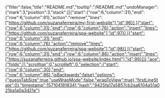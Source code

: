 {"filter":false,"title":"README.md","tooltip":"/README.md","undoManager":{"mark":3,"position":3,"stack":[[{"start":{"row":6,"column":31},"end":{"row":6,"column":81},"action":"remove","lines":["https://github.com/suzanaferreira/my-first-website"],"id":96}],[{"start":{"row":6,"column":31},"end":{"row":6,"column":76},"action":"insert","lines":["https://github.com/suzanaferreira/spa-website"],"id":97}],[{"start":{"row":6,"column":31},"end":{"row":6,"column":76},"action":"remove","lines":["https://github.com/suzanaferreira/spa-website"],"id":98}],[{"start":{"row":6,"column":31},"end":{"row":6,"column":86},"action":"insert","lines":["https://suzanaferreira.github.io/spa-website/index.html"],"id":99}]]},"ace":{"folds":[],"scrolltop":0,"scrollleft":0,"selection":{"start":{"row":6,"column":30},"end":{"row":6,"column":86},"isBackwards":false},"options":{"guessTabSize":true,"useWrapMode":false,"wrapToView":true},"firstLineState":0},"timestamp":1571041818341,"hash":"9425fa17a5857cb2aa6104a51a021ba1a0a3d21e"}